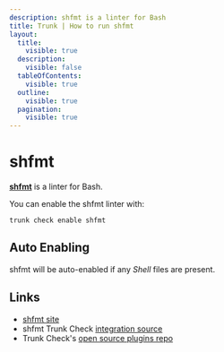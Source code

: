 ```yaml
---
description: shfmt is a linter for Bash
title: Trunk | How to run shfmt
layout:
  title:
    visible: true
  description:
    visible: false
  tableOfContents:
    visible: true
  outline:
    visible: true
  pagination:
    visible: true
---
```


# shfmt

[**shfmt**](https://github.com/mvdan/sh#readme) is a linter for Bash.

You can enable the shfmt linter with:

```shell
trunk check enable shfmt
```

## Auto Enabling

shfmt will be auto-enabled if any *Shell* files are present.





## Links

- [shfmt site](https://github.com/mvdan/sh#readme)
- shfmt Trunk Check [integration source](https://github.com/trunk-io/plugins/tree/main/linters/shfmt)
- Trunk Check's [open source plugins repo](https://github.com/trunk-io/plugins/tree/main)
